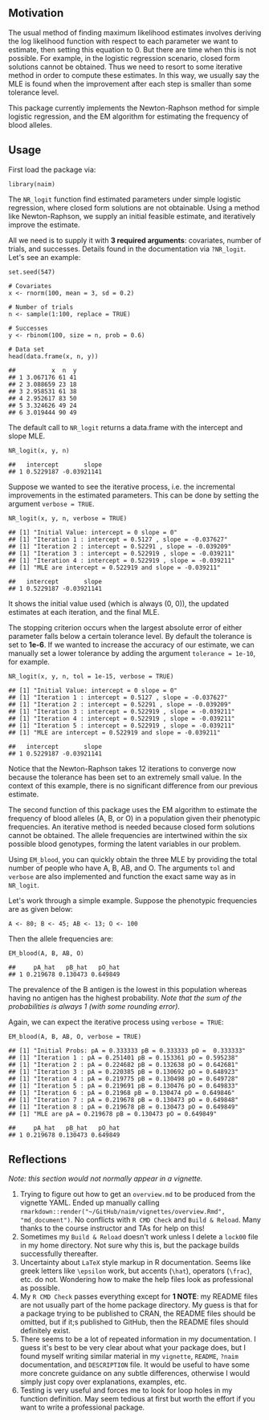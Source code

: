 Motivation
----------

The usual method of finding maximum likelihood estimates involves
deriving the log likelihood function with respect to each parameter we
want to estimate, then setting this equation to 0. But there are time
when this is not possible. For example, in the logistic regression
scenario, closed form solutions cannot be obtained. Thus we need to
resort to some iterative method in order to compute these estimates. In
this way, we usually say the MLE is found when the improvement after
each step is smaller than some tolerance level.

This package currently implements the Newton-Raphson method for simple
logistic regression, and the EM algorithm for estimating the frequency
of blood alleles.

Usage
-----

First load the package via:

    library(naim)

The `NR_logit` function find estimated parameters under simple logistic
regression, where closed form solutions are not obtainable. Using a
method like Newton-Raphson, we supply an initial feasible estimate, and
iteratively improve the estimate.

All we need is to supply it with **3 required arguments**: covariates,
number of trials, and successes. Details found in the documentation via
`?NR_logit`. Let's see an example:

    set.seed(547)

    # Covariates
    x <- rnorm(100, mean = 3, sd = 0.2)

    # Number of trials
    n <- sample(1:100, replace = TRUE)

    # Successes
    y <- rbinom(100, size = n, prob = 0.6)

    # Data set
    head(data.frame(x, n, y))

    ##          x  n  y
    ## 1 3.067176 61 41
    ## 2 3.088659 23 18
    ## 3 2.958531 61 38
    ## 4 2.952617 83 50
    ## 5 3.324626 49 24
    ## 6 3.019444 90 49

The default call to `NR_logit` returns a data.frame with the intercept
and slope MLE.

    NR_logit(x, y, n)

    ##   intercept       slope
    ## 1 0.5229187 -0.03921141

Suppose we wanted to see the iterative process, i.e. the incremental
improvements in the estimated parameters. This can be done by setting
the argument `verbose = TRUE`.

    NR_logit(x, y, n, verbose = TRUE)

    ## [1] "Initial Value: intercept = 0 slope = 0"
    ## [1] "Iteration 1 : intercept = 0.5127 , slope = -0.037627"
    ## [1] "Iteration 2 : intercept = 0.52291 , slope = -0.039209"
    ## [1] "Iteration 3 : intercept = 0.522919 , slope = -0.039211"
    ## [1] "Iteration 4 : intercept = 0.522919 , slope = -0.039211"
    ## [1] "MLE are intercept = 0.522919 and slope = -0.039211"

    ##   intercept       slope
    ## 1 0.5229187 -0.03921141

It shows the initial value used (which is always (0, 0)), the updated
estimates at each iteration, and the final MLE.

The stopping criterion occurs when the largest absolute error of either
parameter falls below a certain tolerance level. By default the
tolerance is set to **1e-6**. If we wanted to increase the accuracy of
our estimate, we can manually set a lower tolerance by adding the
argument `tolerance = 1e-10`, for example.

    NR_logit(x, y, n, tol = 1e-15, verbose = TRUE)

    ## [1] "Initial Value: intercept = 0 slope = 0"
    ## [1] "Iteration 1 : intercept = 0.5127 , slope = -0.037627"
    ## [1] "Iteration 2 : intercept = 0.52291 , slope = -0.039209"
    ## [1] "Iteration 3 : intercept = 0.522919 , slope = -0.039211"
    ## [1] "Iteration 4 : intercept = 0.522919 , slope = -0.039211"
    ## [1] "Iteration 5 : intercept = 0.522919 , slope = -0.039211"
    ## [1] "MLE are intercept = 0.522919 and slope = -0.039211"

    ##   intercept       slope
    ## 1 0.5229187 -0.03921141

Notice that the Newton-Raphson takes 12 iterations to converge now
because the tolerance has been set to an extremely small value. In the
context of this example, there is no significant difference from our
previous estimate.

The second function of this package uses the EM algorithm to estimate
the frequency of blood alleles (A, B, or O) in a population given their
phenotypic frequencies. An iterative method is needed because closed
form solutions cannot be obtained. The allele frequencies are
intertwined within the six possible blood genotypes, forming the latent
variables in our problem.

Using `EM_blood`, you can quickly obtain the three MLE by providing the
total number of people who have A, B, AB, and O. The arguments `tol` and
`verbose` are also implemented and function the exact same way as in
`NR_logit`.

Let's work through a simple example. Suppose the phenotypic frequencies
are as given below:

    A <- 80; B <- 45; AB <- 13; O <- 100

Then the allele frequencies are:

    EM_blood(A, B, AB, O)

    ##     pA_hat   pB_hat   pO_hat
    ## 1 0.219678 0.130473 0.649849

The prevalence of the B antigen is the lowest in this population whereas
having no antigen has the highest probability. *Note that the sum of the
probabilities is always 1 (with some rounding error).*

Again, we can expect the iterative process using `verbose = TRUE`:

    EM_blood(A, B, AB, O, verbose = TRUE)

    ## [1] "Initial Probs: pA = 0.333333 pB = 0.333333 pO =  0.333333"
    ## [1] "Iteration 1 : pA = 0.251401 pB = 0.153361 pO = 0.595238"
    ## [1] "Iteration 2 : pA = 0.224682 pB = 0.132638 pO = 0.642681"
    ## [1] "Iteration 3 : pA = 0.220385 pB = 0.130692 pO = 0.648923"
    ## [1] "Iteration 4 : pA = 0.219775 pB = 0.130498 pO = 0.649728"
    ## [1] "Iteration 5 : pA = 0.219691 pB = 0.130476 pO = 0.649833"
    ## [1] "Iteration 6 : pA = 0.21968 pB = 0.130474 pO = 0.649846"
    ## [1] "Iteration 7 : pA = 0.219678 pB = 0.130473 pO = 0.649848"
    ## [1] "Iteration 8 : pA = 0.219678 pB = 0.130473 pO = 0.649849"
    ## [1] "MLE are pA = 0.219678 pB = 0.130473 pO = 0.649849"

    ##     pA_hat   pB_hat   pO_hat
    ## 1 0.219678 0.130473 0.649849

Reflections
-----------

*Note: this section would not normally appear in a vignette.*

1.  Trying to figure out how to get an `overview.md` to be produced from
    the vignette YAML. Ended up manually calling
    `rmarkdown::render("~/GitHub/naim/vignettes/overview.Rmd", "md_document")`.
    No conflicts with `R CMD Check` and `Build & Reload`. Many thanks to
    the course instructor and TAs for help on this!
2.  Sometimes my `Build & Reload` doesn't work unless I delete a
    `lock00` file in my home directory. Not sure why this is, but the
    package builds successfully thereafter.
3.  Uncertainty about `LaTeX` style markup in R documentation. Seems
    like greek letters like `\epsilon` work, but accents (`\hat`),
    operators (`\frac`), etc. do not. Wondering how to make the help
    files look as professional as possible.
4.  My `R CMD Check` passes everything except for **1 NOTE**: my README
    files are not usually part of the home package directory. My guess
    is that for a package trying to be published to CRAN, the README
    files should be omitted, but if it;s published to GitHub, then the
    README files should definitely exist.
5.  There seems to be a lot of repeated information in my documentation.
    I guess it's best to be very clear about what your package does, but
    I found myself writing similar material in my `vignette`, `README`,
    `?naim` documentation, and `DESCRIPTION` file. It would be useful to
    have some more concrete guidance on any subtle differences,
    otherwise I would simply just copy over explanations, examples, etc.
6.  Testing is very useful and forces me to look for loop holes in my
    function definition. May seem tedious at first but worth the effort
    if you want to write a professional package.
